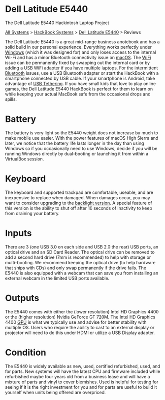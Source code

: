 # Dell Latitude E5440
The Dell Latitude E5440 Hackintosh Laptop Project

<a title="All Systems" href="https://www.dualbootpc.com/systems/">All Systems</a> &gt; <a title="HackBook Systems" href="/systems/laptop/">HackBook Systems</a> &gt; <a title="Dell Latitude E5440" href="/systems/laptop/e5440/">Dell Latitude E5440</a> &gt; Reviews

The Dell Latitude E5440 is a great mid-range business anotebook and has a solid build in our personal experience. Everything works perfectly under <a title="Windows" href="/software/windows/">Windows</a> (which it was designed for) and only loses access to the internal Wi-Fi and has a minor Bluetooth connectivity issue on <a title="macOS" href="/software/macos/">macOS</a>. The <a title="WiFi" href="/systems/laptop/e5440/parts/">WiFi</a> issue can be permanently fixed by swapping out the internal card or by adding a USB WiFi adapter if you have multiple laptops. For the intermittent <a title="Bluetooth" href="/systems/laptop/e5440/parts/">Bluetooth</a> issues, use a USB Bluetooth adapter or start the HackBook with a smartphone connected by USB cable. If your smartphone is Android, take advantage of <a title="HoRNDIS" href="/software/utility/horndis/">USB Tethering</a>. If you have small kids that love to play online games, the Dell Latitude E5440 HackBook is perfect for them to learn on while keeping your actual MacBook safe from the occasional drops and spills.

# <strong>Battery</strong>
The battery is very light so the E5440 weight does not increase by much to make mobile use easier. With the power features of macOS High Sierra and later, we notice that the battery life lasts longer in the day than using Windows so if you occasionally need to use Windows, decide if you will be running Windows directly by dual-booting or launching it from within a VirtualBox session.

# <strong>Keyboard</strong>
The keyboard and supported trackpad are comfortable, useable, and are inexpensive to replace when damaged. When damages occur, you may want to consider upgrading to the <a title="Dell Latitude E5440: HackBook with Backlit Keyboard " href="https://www.youtube.com/watch?v=LpKn2mATwLM">backlight version</a>. A special feature of this version is the ability to shut off after 10 seconds of inactivity to keep from draining your battery.

# <strong>Inputs</strong>
There are 3 (one USB 3.0 on each side and USB 2.0 the rear) USB ports, an optical drive and an SD Card Reader. The optical drive can be removed to add a second hard drive (7mm is recommended) to help with storage or multi-booting. We recommend keeping the optical drive (to help hardware that ships with CDs) and only swap permanently if the drive fails. The E5440 is also equipped with a webcam that can save you from installing an external webcam in the limited USB ports available.

# <strong>Outputs</strong>
The E5440 comes with either the (lower resolution) Intel HD Graphics 4400 or the (higher resolution) Nvidia GeForce GT 720M. The Intel HD Graphics 4400 <a title="GPU/Graphics Card" href="/hardware/gpu/">GPU</a> is what we typically use and advise for better stability with multiple OS. Users who require the ability to cast to an external display or projector will need to do this under HDMI or utilize a USB Display adapter.

# <strong>Condition</strong>
The E5440 is widely available as new, used, certified refurbished, used, and for parts. New systems will have the latest CPU and firmware included while refurbished maybe four years old from a business lease and will have a mixture of parts and vinyl to cover blemishes. Used is helpful for testing for seeing if it is the right investment for you and for parts are useful to build it yourself when units being offered are overpriced.
